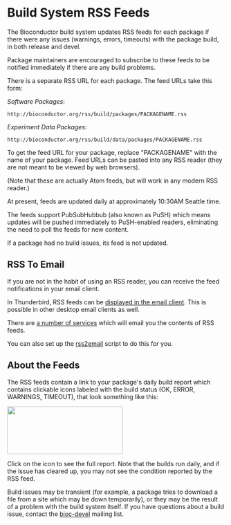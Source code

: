 # Build System RSS Feeds

The Bioconductor build system updates RSS feeds for each package
if there were any issues (warnings, errors, timeouts) with the package
build, in both release and devel.

Package maintainers are encouraged to subscribe to 
these feeds to be notified immediately if there are any build problems.

There is a separate RSS URL for each package. The feed URLs take this form:

*Software Packages*:

    http://bioconductor.org/rss/build/packages/PACKAGENAME.rss

*Experiment Data Packages*:

    http://bioconductor.org/rss/build/data/packages/PACKAGENAME.rss

To get the feed URL for your package, replace "PACKAGENAME" with the name of
your package. Feed URLs can be pasted into any RSS reader (they are
not meant to be viewed by web browsers). 

(Note that these are actually Atom feeds, but will work in any modern
RSS reader.)

At present, feeds are updated daily at approximately 10:30AM Seattle time.

The feeds support PubSubHubbub (also known as PuSH) which means updates
will be pushed immediately to PuSH-enabled readers, eliminating the need to poll
the feeds for new content.

If a package had no build issues, its feed is not updated.

## RSS To Email

If you are not in the habit of using an RSS reader, you can receive the feed notifications in your email client.

In Thunderbird, RSS feeds can be
[displayed in the email client](http://kb.mozillazine.org/Thunderbird_:_FAQs_:_RSS_Basics). This is possible
in other desktop email clients as well.

There are 
[a number of services](http://blog.themeforest.net/resources/7-rss-to-emailsms-services-you-can-use-for-your-item-feed/)
which will email you the contents of RSS feeds.

You can also set up the [rss2email](http://www.allthingsrss.com/rss2email/)
script to do this for you.

## About the Feeds

The RSS feeds contain a link to your package's daily build report which contains
clickable icons labeled with the build status (OK, ERROR, WARNINGS, TIMEOUT),
that look something like this:

<img src="buildreport.jpg" width="267" height="110"/>

Click on the icon to see the full report. Note that the builds
run daily, and if the issue has cleared up, you may not
see the condition reported by the RSS feed.

Build issues may be transient (for example, a package tries to
download a file from a site which may be down temporarily),
or they may be the result of a problem with the build system itself.
If you have questions about a build issue, contact the
[bioc-devel](http://www.bioconductor.org/help/mailing-list/)
mailing list.



